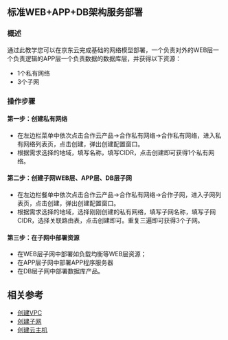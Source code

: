 ## **标准WEB+APP+DB架构服务部署**

### **概述**

通过此教学您可以在京东云完成基础的网络模型部署，一个负责对外的WEB层一个负责逻辑的APP层一个负责数据的数据库层，并获得以下资源：

- 1个私有网络
- 3个子网



### **操作步骤**

#### **第一步：创建私有网络**

- 在左边栏菜单中依次点击合作云产品->合作私有网络->合作私有网络，进入私有网络列表页，点击创建，弹出创建配置窗口。
- 根据需求选择的地域，填写名称，填写CIDR，点击创建即可获得1个私有网络。



#### **第二步：创建子网WEB层、APP层、DB层子网**

- 在左边栏餐单中依次点击合作云产品->合作私有网络->合作子网，进入子网列表页，点击创建，弹出创建配置窗口。
- 根据需求选择的地域，选择刚刚创建的私有网络，填写子网名称，填写子网CIDR，选择关联路由表，点击创建即可。重复三遍即可获得3个子网。

#### **第三步：在子网中部署资源**

- 在WEB层子网中部署如负载均衡等WEB层资源；
- 在APP层子网中部署APP程序服务器
- 在DB层子网中部署数据库产品。
## 相关参考
- [创建VPC](../Operation-Guide/VPC-Configuration.md)
- [创建子网](../Operation-Guide/Subnet-Configuration.md)
- [创建云主机](../../../COC-Virtual-Machines/Operation-Guide/Instance/Create-Instance.md)
